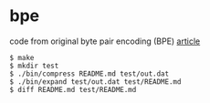 # bpe
code from original byte pair encoding (BPE) [article](http://www.pennelynn.com/Documents/CUJ/HTML/94HTML/19940045.HTM)

```
$ make
$ mkdir test
$ ./bin/compress README.md test/out.dat
$ ./bin/expand test/out.dat test/README.md
$ diff README.md test/README.md
```
